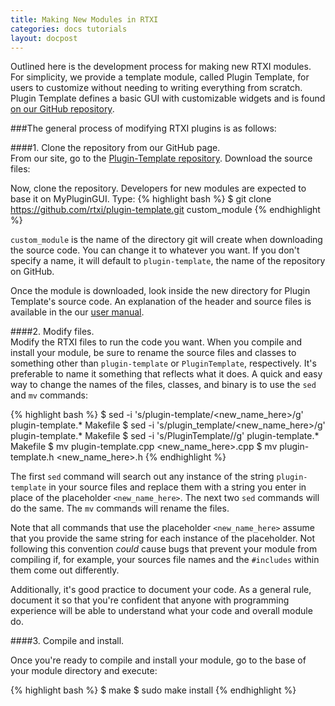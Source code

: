 ```yaml
---
title: Making New Modules in RTXI
categories: docs tutorials
layout: docpost
---
```


Outlined here is the development process for making new RTXI modules. For simplicity, we provide a template module, called Plugin Template, for users to customize without needing to writing everything from scratch. Plugin Template defines a basic GUI with customizable widgets and is found [on our GitHub repository](https://github.com/rtxi/plugin-template). 


###The general process of modifying RTXI plugins is as follows:  

####1. Clone the repository from our GitHub page.   
From our site, go to the [Plugin-Template repository](https://github.com/rtxi/plugin-template). Download the source files:  

Now, clone the repository. Developers for new modules are expected to base it on MyPluginGUI. Type:
{% highlight bash %}
$ git clone https://github.com/rtxi/plugin-template.git custom_module
{% endhighlight %}

`custom_module` is the name of the directory git will create when downloading the source code. You can change it to whatever you want. If you don't specify a name, it will default to `plugin-template`, the name of the repository on GitHub.  

Once the module is downloaded, look inside the new directory for Plugin Template's source code. An explanation of the header and source files is available in the our [user manual](http://rtxi.org/docs/manual/#customizing_gui).  

####2. Modify files.  
Modify the RTXI files to run the code you want. When you compile and install your module, be sure to rename the source files and classes to something other than `plugin-template` or `PluginTemplate`, respectively. It's preferable to name it  something that reflects what it does. A quick and easy way to change the names of the files, classes, and binary is to use the `sed` and `mv` commands:  

{% highlight bash %}
$ sed -i 's/plugin-template/<new_name_here>/g' plugin-template.* Makefile 
$ sed -i 's/plugin_template/<new_name_here>/g' plugin-template.* Makefile
$ sed -i 's/PluginTemplate/<NewNameHere>/g' plugin-template.* Makefile
$ mv plugin-template.cpp <new_name_here>.cpp
$ mv plugin-template.h <new_name_here>.h
{% endhighlight %}

The first `sed` command will search out any instance of the string `plugin-template` in your source files and replace them with a string you enter in place of the placeholder `<new_name_here>`. The next two `sed` commands will do the same. The `mv` commands will rename the files.  

Note that all commands that use the placeholder `<new_name_here>` assume that you provide the same string for each instance of the placeholder. Not following this convention *could* cause bugs that prevent your module from compiling if, for example, your sources file names and the `#includes` within them come out differently.  

Additionally, it's good practice to document your code. As a general rule, document it so that you're confident that anyone with programming experience will be able to understand what your code and overall module do.  

####3. Compile and install. 

Once you're ready to compile and install your module, go to the base of your module directory and execute:  

{% highlight bash %}
$ make 
$ sudo make install 
{% endhighlight %}
